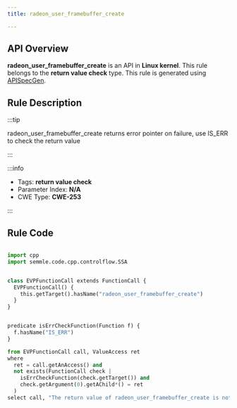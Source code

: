 ```yaml
---
title: radeon_user_framebuffer_create

---
```



## API Overview
**radeon_user_framebuffer_create** is an API in **Linux kernel**. This rule belongs to the **return value check** type. This rule is generated using [APISpecGen](../../tools/APISpecGen).
## Rule Description

:::tip

radeon_user_framebuffer_create returns error pointer on failure, use IS_ERR to check the return value

:::

:::info

- Tags: **return value check**
- Parameter Index: **N/A**
- CWE Type: **CWE-253**

:::

## Rule Code
```python

import cpp
import semmle.code.cpp.controlflow.SSA


class EVPFunctionCall extends FunctionCall {
  EVPFunctionCall() {
    this.getTarget().hasName("radeon_user_framebuffer_create")
  }
}


predicate isErrCheckFunction(Function f) {
  f.hasName("IS_ERR") 
}

from EVPFunctionCall call, ValueAccess ret
where
  ret = call.getAnAccess() and
  not exists(FunctionCall check |
    isErrCheckFunction(check.getTarget()) and
    check.getArgument(0).getAChild*() = ret
  )
select call, "The return value of radeon_user_framebuffer_create is not checked with IS_ERR."
    
```